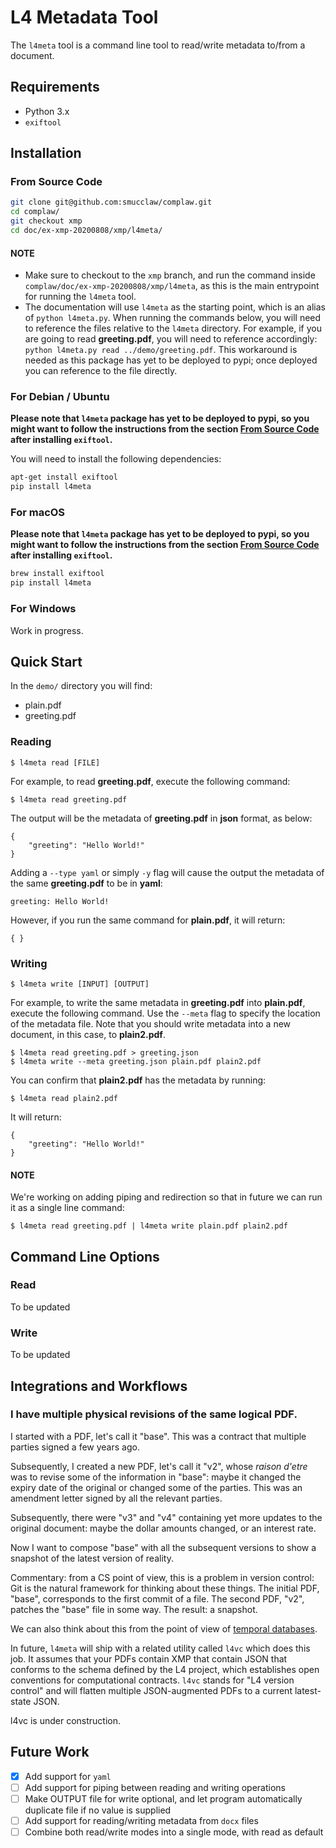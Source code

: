# L4 Metadata Tool

The `l4meta` tool is a command line tool to read/write metadata to/from a document.

## Requirements

- Python 3.x
- `exiftool`

## Installation

### From Source Code

```sh
git clone git@github.com:smucclaw/complaw.git
cd complaw/
git checkout xmp
cd doc/ex-xmp-20200808/xmp/l4meta/
```

#### NOTE
- Make sure to checkout to the `xmp` branch, and run the command inside `complaw/doc/ex-xmp-20200808/xmp/l4meta`, as this is the main entrypoint for running the `l4meta` tool.
- The documentation will use `l4meta` as the starting point, which is an alias of `python l4meta.py`. When running the commands below, you will need to reference the files relative to the `l4meta` directory. For example, if you are going to read **greeting.pdf**, you will need to reference accordingly: `python l4meta.py read ../demo/greeting.pdf`. This workaround is needed as this package has yet to be deployed to pypi; once deployed you can reference to the file directly.

### For Debian / Ubuntu

**Please note that `l4meta` package has yet to be deployed to pypi, so you might want to follow the instructions from the section [From Source Code](#from-source-code) after installing `exiftool`.**

You will need to install the following dependencies:

```sh
apt-get install exiftool
pip install l4meta
```

### For macOS

**Please note that `l4meta` package has yet to be deployed to pypi, so you might want to follow the instructions from the section [From Source Code](#from-source-code) after installing `exiftool`.**

```sh
brew install exiftool
pip install l4meta
``` 

### For Windows

Work in progress.

## Quick Start

In the `demo/` directory you will find:
- plain.pdf
- greeting.pdf

### Reading

```console
$ l4meta read [FILE]
```

For example, to read **greeting.pdf**, execute the following command:

```console
$ l4meta read greeting.pdf
```

The output will be the metadata of **greeting.pdf** in **json** format, as below:

```console
{
    "greeting": "Hello World!"
}
```

Adding a `--type yaml` or simply `-y` flag will cause the output the metadata of the same **greeting.pdf** to be in **yaml**:

```console
greeting: Hello World!

```

However, if you run the same command for **plain.pdf**, it will return:

```console
{ }
```

### Writing

```console
$ l4meta write [INPUT] [OUTPUT]
```

For example, to write the same metadata in **greeting.pdf** into **plain.pdf**, execute the following command. Use the `--meta` flag to specify the location of the metadata file. Note that you should write metadata into a new document, in this case, to **plain2.pdf**.

```console
$ l4meta read greeting.pdf > greeting.json
$ l4meta write --meta greeting.json plain.pdf plain2.pdf
```

You can confirm that **plain2.pdf** has the metadata by running:

```console
$ l4meta read plain2.pdf
```

It will return:

```console
{
    "greeting": "Hello World!"
}
```

#### NOTE

We're working on adding piping and redirection so that in future we can run it as a single line command:

```console
$ l4meta read greeting.pdf | l4meta write plain.pdf plain2.pdf
```

## Command Line Options

### Read

To be updated

### Write

To be updated

## Integrations and Workflows

### I have multiple physical revisions of the same logical PDF.

I started with a PDF, let's call it "base". This was a contract that multiple parties signed a few years ago.

Subsequently, I created a new PDF, let's call it "v2", whose _raison d'etre_ was to revise some of the information in "base": maybe it changed the expiry date of the original or changed some of the
parties. This was an amendment letter signed by all the relevant parties.

Subsequently, there were "v3" and "v4" containing yet more updates to the original document: maybe the dollar amounts changed, or an interest rate.

Now I want to compose "base" with all the subsequent versions to show a snapshot of the latest version of reality.

Commentary: from a CS point of view, this is a problem in version control: Git is the natural framework for thinking about these things. The initial PDF, "base", corresponds to the first commit of a file. The second PDF, "v2", patches the "base" file in some way. The result: a snapshot.

We can also think about this from the point of view of [temporal databases](https://en.wikipedia.org/wiki/Temporal_database).

In future, `l4meta` will ship with a related utility called `l4vc` which does this job. It assumes that your PDFs contain XMP that contain JSON that conforms to the schema defined by the L4 project, which establishes open conventions for computational contracts. `l4vc` stands for "L4 version control" and will flatten multiple JSON-augmented PDFs to a current latest-state JSON.

l4vc is under construction.

## Future Work

- [x] Add support for `yaml`
- [ ] Add support for piping between reading and writing operations
- [ ] Make OUTPUT file for write optional, and let program automatically duplicate file if no value is supplied
- [ ] Add support for reading/writing metadata from `docx` files
- [ ] Combine both read/write modes into a single mode, with read as default 
